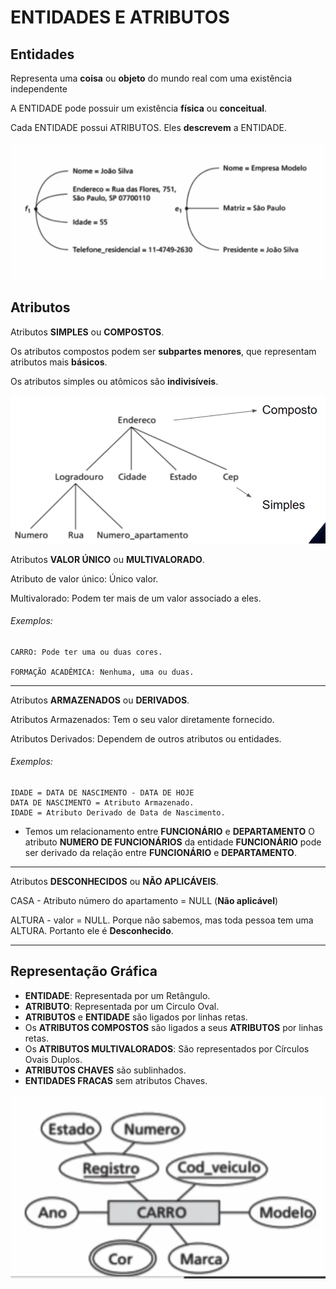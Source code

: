 # ENTIDADES E ATRIBUTOS

## Entidades

Representa uma **coisa** ou **objeto** do mundo real com uma existência independente

A ENTIDADE pode possuir um existência **física** ou **conceitual**.

Cada ENTIDADE possui ATRIBUTOS. Eles **descrevem** a ENTIDADE.

<img src="./assets/entidades.png" width="750" >

## Atributos

Atributos **SIMPLES** ou **COMPOSTOS**.

Os atributos compostos podem ser **subpartes menores**, que representam atributos mais **básicos**.

Os atributos simples ou atômicos são **indivisíveis**.

<img src="./assets/atributos.png" width="750" >

Atributos **VALOR ÚNICO** ou **MULTIVALORADO**.

Atributo de valor único: Único valor.

Multivalorado: Podem ter mais de um valor associado a eles.

###### Exemplos:

    CARRO: Pode ter uma ou duas cores.

    FORMAÇÃO ACADÊMICA: Nenhuma, uma ou duas.
<hr>

Atributos **ARMAZENADOS** ou **DERIVADOS**.

Atributos Armazenados: Tem o seu valor diretamente fornecido.

Atributos Derivados: Dependem de outros atributos ou entidades.

###### Exemplos:

    IDADE = DATA DE NASCIMENTO - DATA DE HOJE
    DATA DE NASCIMENTO = Atributo Armazenado.
    IDADE = Atributo Derivado de Data de Nascimento.

* Temos um relacionamento entre **FUNCIONÁRIO** e **DEPARTAMENTO**
O atributo **NUMERO DE FUNCIONÁRIOS** da entidade **FUNCIONÁRIO** pode ser
derivado da relação entre **FUNCIONÁRIO** e **DEPARTAMENTO**.

<hr>

Atributos **DESCONHECIDOS** ou **NÃO APLICÁVEIS**.

CASA - Atributo número do apartamento = NULL (**Não aplicável**)

ALTURA - valor = NULL. Porque não sabemos, mas toda pessoa tem uma ALTURA.
Portanto ele é **Desconhecido**.

<hr>

## Representação Gráfica

* **ENTIDADE**: Representada por um Retângulo.
* **ATRIBUTO**: Representada por um Circulo Oval.
* **ATRIBUTOS** e **ENTIDADE** são ligados por linhas retas.
* Os **ATRIBUTOS COMPOSTOS** são ligados a seus **ATRIBUTOS** por linhas retas.
* Os **ATRIBUTOS MULTIVALORADOS**: São representados por Círculos Ovais Duplos.
* **ATRIBUTOS CHAVES** são sublinhados.
* **ENTIDADES FRACAS** sem atributos Chaves.

<img src="./assets/atributos_exemplo_2.png" width="750" >
